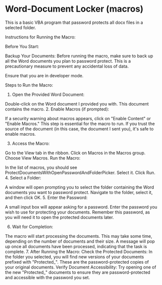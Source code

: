 # Word-Document Locker (macros)
This is a basic VBA program that password protects all docx files in a selected folder.

Instructions for Running the Macro:

Before You Start:

Backup Your Documents: Before running the macro, make sure to back up all the Word documents you plan to password protect. This is a precautionary measure to prevent any accidental loss of data.

Ensure that you are in developer mode.

Steps to Run the Macro:
1.	Open the Provided Word Document:

Double-click on the Word document I provided you with. This document contains the macro.
2.	Enable Macros (if prompted):

If a security warning about macros appears, click on "Enable Content" or "Enable Macros." This step is essential for the macro to run. If you trust the source of the document (in this case, the document I sent you), it's safe to enable macros.

3.	Access the Macro:

Go to the View tab in the ribbon.
Click on Macros in the Macros group.
Choose View Macros.
Run the Macro:

In the list of macros, you should see ProtectDocumentsWithOpenPasswordAndFolderPicker. Select it.
Click Run.
4.	Select a Folder:

A window will open prompting you to select the folder containing the Word documents you want to password protect. Navigate to the folder, select it, and then click OK.
5.	Enter the Password:

A small input box will appear asking for a password. Enter the password you wish to use for protecting your documents. Remember this password, as you will need it to open the protected documents later.


6.	Wait for Completion:

The macro will start processing the documents. This may take some time, depending on the number of documents and their size.
A message will pop up once all documents have been processed, indicating that the task is complete.
7.	After Running the Macro:
Check the Protected Documents: In the folder you selected, you will find new versions of your documents prefixed with "Protected_". These are the password-protected copies of your original documents.
Verify Document Accessibility: Try opening one of the new "Protected_" documents to ensure they are password-protected and accessible with the password you set.
